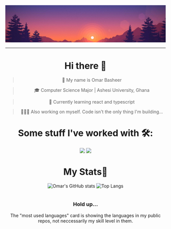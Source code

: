 <!-- <img src="img/pxfuel (9).jpg" /> -->
<img src="img/sunset_bg.png" />

---

<div align="center"> 

# Hi there 👋

> 🙂 My name is Omar Basheer

> 🎓 Computer Science Major | Ashesi University, Ghana

> 🌱 Currently learning react and typescript

> 🧘🏽‍♂️ Also working on myself. Code isn't the only thing I'm building...


##

# Some stuff I've worked with 🛠️:

<img src="https://skillicons.dev/icons?i=java,dart,flutter,firebase,python,django,git,github,php,mysql&perline=10" />
<img src="https://skillicons.dev/icons?i=react,js,ts,md,mysql,php,html,css&perline=8" />
<!-- <img src="https://skillicons.dev/icons?i=react"/>&nbsp;&nbsp;&nbsp;&nbsp;&nbsp;&nbsp;&nbsp;&nbsp;
<img src="https://skillicons.dev/icons?i=django"/>&nbsp;&nbsp;&nbsp;&nbsp;&nbsp;&nbsp;&nbsp;&nbsp;
<img src="https://skillicons.dev/icons?i=python"/>&nbsp;&nbsp;&nbsp;&nbsp;&nbsp;&nbsp;&nbsp;&nbsp;
<img src="https://skillicons.dev/icons?i=java"/>&nbsp;&nbsp;&nbsp;&nbsp;&nbsp;&nbsp;&nbsp;&nbsp;
<img src="https://skillicons.dev/icons?i=php"/>&nbsp;&nbsp;&nbsp;&nbsp;&nbsp;&nbsp;&nbsp;&nbsp;&nbsp;
<img src="https://skillicons.dev/icons?i=mysql"/>&nbsp;&nbsp;&nbsp;&nbsp;&nbsp;&nbsp;&nbsp;&nbsp;&nbsp;
<img src="https://skillicons.dev/icons?i=html"/>&nbsp;&nbsp;&nbsp;&nbsp;&nbsp;&nbsp;&nbsp;&nbsp;&nbsp;
<img src="https://skillicons.dev/icons?i=css"/>&nbsp;&nbsp;&nbsp;&nbsp;&nbsp;&nbsp;&nbsp;&nbsp;&nbsp;
<img src="https://skillicons.dev/icons?i=js"/>&nbsp;&nbsp;&nbsp;&nbsp;&nbsp;&nbsp;&nbsp;&nbsp;
<img src="https://skillicons.dev/icons?i=ts"/>&nbsp;&nbsp;&nbsp;&nbsp;&nbsp;&nbsp;&nbsp;&nbsp;
<img src="https://skillicons.dev/icons?i=flutter"/>&nbsp;&nbsp;&nbsp;&nbsp;&nbsp;&nbsp;&nbsp;&nbsp;&nbsp;
<img src="https://skillicons.dev/icons?i=git"/>&nbsp;&nbsp;&nbsp;&nbsp;&nbsp;&nbsp;&nbsp;&nbsp;&nbsp; -->

##

# My Stats😬



<img alt="Omar's GitHub stats" width="406" src="https://github-readme-stats.vercel.app/api?username=omar-basheer&custom_title=Github+Stats&bg_color=00000000&hide_border=true&show_icons=true&text_color=bcb28d&title_color=e03c8a&icon_color=00AEFF">
<img alt="Top Langs" width="350" src="https://github-readme-stats.vercel.app/api/top-langs/?username=omar-basheer&layout=compact&hide_border=true&bg_color=00000000&text_color=bcb28d&custom_title=Top+Languages&title_color=e03c8a">

<!-- <img alt="Top Langs" width="350" src="https://github-readme-streak-stats.vercel.app/api/?username=omar-basheer&layout=compact&hide_border=true&bg_color=00000000&text_color=bcb28d&custom_title=Top+Languages&title_color=e03c8a"> -->

<!-- [![GitHub Streak](https://github-readme-streak-stats.herokuapp.com/?user=omar-basheer&theme=bear)](https://git.io/streak-stats)
[![Omar Basheer's Github Stats](https://github-readme-stats.vercel.app/api?username=omar-basheer&show_icons=true&theme=bear)](https://github.com/omar-basheer/github-readme-stats)
[![Top Langs](https://github-readme-stats.vercel.app/api/top-langs/?username=omar-basheer&layout=compact&theme=bear)](https://github.com/omar-basheer/github-readme-stats) -->

<!-- [![Leetcode Stats](https://leetcard.jacoblin.cool/omar-basheer?theme=dark)](https://leetcode.com/omar-basheer/) -->

#

### Hold up...

The "most used languages" card is showing the languages in my public repos, not neccessarily my skill level in them.


</div>